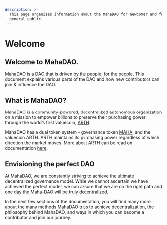 ```yaml
---
description: >-
  This page organises information about the MahaDAO for newcomer and for the
  general public.
---
```


# Welcome

## **Welcome to MahaDAO.**&#x20;

MahaDAO is a DAO that is driven by the people, for the people. This document explains various parts of the DAO and how new contributors can join & influence the DAO.

## What is MahaDAO?&#x20;

MahaDAO is a community-powered, decentralized autonomous organization on a mission to empower billions to preserve their purchasing power through the world’s first valuecoin, [ARTH](products-1/arth-valuecoin.md).

MahaDAO has a dual token system - governance token [MAHA](the-maha-token/overview.md), and the valuecoin ARTH. ARTH maintains its purchasing power regardless of which direction the market moves. More about ARTH can be read on documentation [here](https://docs.arthcoin.com/).&#x20;

## Envisioning the perfect DAO&#x20;

At MahaDAO, we are constantly striving to achieve the ultimate decentralized governance model. While we cannot ascertain we have achieved the perfect model, we can assure that we are on the right path and one day the Maha-DAO will be truly decentralized.&#x20;

In the next few sections of the documentation, you will find many more about the many methods MahaDAO tries to achieve decentralization, the philosophy behind MahaDAO, and ways in which you can become a contributor and join our journey.&#x20;


